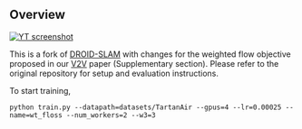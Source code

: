 ## Overview
[![YT screenshot](screenshot.png)](https://www.youtube.com/watch?v=CTAcCmC0gYk)

This is a fork of [DROID-SLAM](https://github.com/princeton-vl/DROID-SLAM) with changes for the weighted flow objective proposed in our [V2V](https://github.com/swami1995/V2V) paper (Supplementary section). Please refer to the original repository for setup and evaluation instructions.

To start training,
```
python train.py --datapath=datasets/TartanAir --gpus=4 --lr=0.00025 --name=wt_floss --num_workers=2 --w3=3
```
